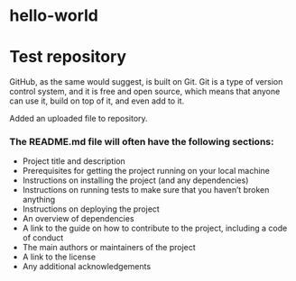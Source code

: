 # hello-world
# Test repository

GitHub, as the same would suggest, is built on Git. Git is a type of version control
system, and it is free and open source, which means that anyone can use it, build
on top of it, and even add to it.

Added an uploaded file to repository.

### The README.md file will often have the following sections:
*	Project title and description
*	Prerequisites for getting the project running on your local machine
*	Instructions on installing the project (and any dependencies)
*	Instructions on running tests to make sure that you haven’t broken anything
*	Instructions on deploying the project
*	An overview of dependencies
*	A link to the guide on how to contribute to the project, including a code of conduct
*	The main authors or maintainers of the project
*	A link to the license
*	Any additional acknowledgements
